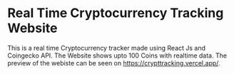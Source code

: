 # Real Time Cryptocurrency Tracking Website

This is a real time Cryptocurrency tracker made using React Js and Coingecko API. The Website shows upto 100 Coins with realtime data.
The preview of the webiste can be seen on https://crypttracking.vercel.app/.
